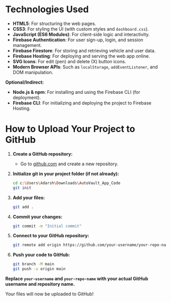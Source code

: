 # Technologies Used

- **HTML5**: For structuring the web pages.
- **CSS3**: For styling the UI (with custom styles and `dashboard.css`).
- **JavaScript (ES6 Modules)**: For client-side logic and interactivity.
- **Firebase Authentication**: For user sign-up, login, and session management.
- **Firebase Firestore**: For storing and retrieving vehicle and user data.
- **Firebase Hosting**: For deploying and serving the web app online.
- **SVG Icons**: For edit (pen) and delete (X) button icons.
- **Modern Browser APIs**: Such as `localStorage`, `addEventListener`, and DOM manipulation.

**Optional/Indirect:**
- **Node.js & npm**: For installing and using the Firebase CLI (for deployment).
- **Firebase CLI**: For initializing and deploying the project to Firebase Hosting.

# How to Upload Your Project to GitHub

1. **Create a GitHub repository:**
   - Go to [github.com](https://github.com/) and create a new repository.

2. **Initialize git in your project folder (if not already):**
   ```sh
   cd c:\Users\Adarsh\Downloads\AutoVault_App_Code
   git init
   ```

3. **Add your files:**
   ```sh
   git add .
   ```

4. **Commit your changes:**
   ```sh
   git commit -m "Initial commit"
   ```

5. **Connect to your GitHub repository:**
   ```sh
   git remote add origin https://github.com/your-username/your-repo-name.git
   ```

6. **Push your code to GitHub:**
   ```sh
   git branch -M main
   git push -u origin main
   ```

**Replace `your-username` and `your-repo-name` with your actual GitHub username and repository name.**

Your files will now be uploaded to GitHub!
